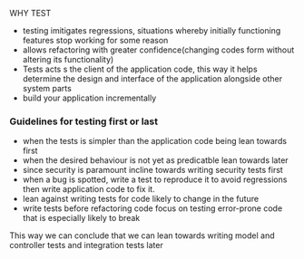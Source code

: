WHY TEST
- testing imitigates regressions, situations whereby initially functioning features stop working for some reason
- allows refactoring with greater confidence(changing codes form without altering its functionality)
- Tests acts s the client of the application code, this way it helps determine the design and interface of the application alongside other system parts
- build your application incrementally

### Guidelines for testing first or last
- when the tests is simpler than the application code being  lean towards first
- when the desired behaviour is not yet as predicatble lean towards later
- since security is paramount incline towards writing security tests first
- when a bug is spotted, write a test to reproduce it to avoid regressions then write application code to fix it.
- lean against writing tests for code likely to change in the future
- write tests before refactoring code focus on testing error-prone code that is especially likely to break

This way we can conclude that we can lean towards writing model and controller tests and integration tests later